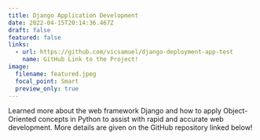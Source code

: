 ```yaml
---
title: Django Application Development
date: 2022-04-15T20:14:36.467Z
draft: false
featured: false
links:
  - url: https://github.com/vicsamuel/django-deployment-app-test
    name: GitHub Link to the Project!
image:
  filename: featured.jpeg
  focal_point: Smart
  preview_only: true
---
```

Learned more about the web framework Django and how to apply Object-Oriented concepts in Python to assist with rapid and accurate web development. More details are given on the GitHub repository linked below!
<br>
